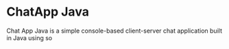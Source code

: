 <h1>ChatApp Java</h1>
<p>
  Chat App Java is a simple console-based client-server chat application built in Java using so
</p> 
